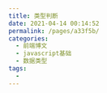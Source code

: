 ```yaml
---
title: 类型判断
date: 2021-04-14 00:14:52
permalink: /pages/a33f5b/
categories:
  - 前端博文
  - javascript基础
  - 数据类型
tags:
  -
---
```


